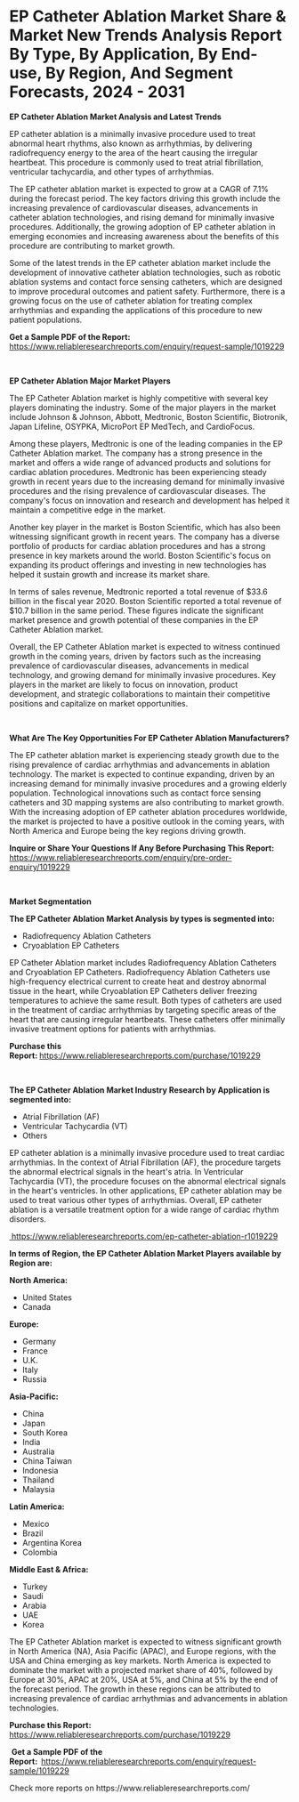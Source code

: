 <p><h1>EP Catheter Ablation Market Share & Market New Trends Analysis Report By Type, By Application, By End-use, By Region, And Segment Forecasts, 2024 - 2031</h1></p><p><strong>EP Catheter Ablation Market Analysis and Latest Trends</strong></p>
<p><p>EP catheter ablation is a minimally invasive procedure used to treat abnormal heart rhythms, also known as arrhythmias, by delivering radiofrequency energy to the area of the heart causing the irregular heartbeat. This procedure is commonly used to treat atrial fibrillation, ventricular tachycardia, and other types of arrhythmias.</p><p>The EP catheter ablation market is expected to grow at a CAGR of 7.1% during the forecast period. The key factors driving this growth include the increasing prevalence of cardiovascular diseases, advancements in catheter ablation technologies, and rising demand for minimally invasive procedures. Additionally, the growing adoption of EP catheter ablation in emerging economies and increasing awareness about the benefits of this procedure are contributing to market growth.</p><p>Some of the latest trends in the EP catheter ablation market include the development of innovative catheter ablation technologies, such as robotic ablation systems and contact force sensing catheters, which are designed to improve procedural outcomes and patient safety. Furthermore, there is a growing focus on the use of catheter ablation for treating complex arrhythmias and expanding the applications of this procedure to new patient populations.</p></p>
<p><strong>Get a Sample PDF of the Report:&nbsp;</strong> <a href="https://www.reliableresearchreports.com/enquiry/request-sample/1019229">https://www.reliableresearchreports.com/enquiry/request-sample/1019229</a></p>
<p>&nbsp;</p>
<p><strong>EP Catheter Ablation Major Market Players</strong></p>
<p><p>The EP Catheter Ablation market is highly competitive with several key players dominating the industry. Some of the major players in the market include Johnson & Johnson, Abbott, Medtronic, Boston Scientific, Biotronik, Japan Lifeline, OSYPKA, MicroPort EP MedTech, and CardioFocus.</p><p>Among these players, Medtronic is one of the leading companies in the EP Catheter Ablation market. The company has a strong presence in the market and offers a wide range of advanced products and solutions for cardiac ablation procedures. Medtronic has been experiencing steady growth in recent years due to the increasing demand for minimally invasive procedures and the rising prevalence of cardiovascular diseases. The company's focus on innovation and research and development has helped it maintain a competitive edge in the market.</p><p>Another key player in the market is Boston Scientific, which has also been witnessing significant growth in recent years. The company has a diverse portfolio of products for cardiac ablation procedures and has a strong presence in key markets around the world. Boston Scientific's focus on expanding its product offerings and investing in new technologies has helped it sustain growth and increase its market share.</p><p>In terms of sales revenue, Medtronic reported a total revenue of $33.6 billion in the fiscal year 2020. Boston Scientific reported a total revenue of $10.7 billion in the same period. These figures indicate the significant market presence and growth potential of these companies in the EP Catheter Ablation market.</p><p>Overall, the EP Catheter Ablation market is expected to witness continued growth in the coming years, driven by factors such as the increasing prevalence of cardiovascular diseases, advancements in medical technology, and growing demand for minimally invasive procedures. Key players in the market are likely to focus on innovation, product development, and strategic collaborations to maintain their competitive positions and capitalize on market opportunities.</p></p>
<p>&nbsp;</p>
<p><strong>What Are The Key Opportunities For EP Catheter Ablation Manufacturers?</strong></p>
<p><p>The EP catheter ablation market is experiencing steady growth due to the rising prevalence of cardiac arrhythmias and advancements in ablation technology. The market is expected to continue expanding, driven by an increasing demand for minimally invasive procedures and a growing elderly population. Technological innovations such as contact force sensing catheters and 3D mapping systems are also contributing to market growth. With the increasing adoption of EP catheter ablation procedures worldwide, the market is projected to have a positive outlook in the coming years, with North America and Europe being the key regions driving growth.</p></p>
<p><strong>Inquire or Share Your Questions If Any Before Purchasing This Report:</strong> <a href="https://www.reliableresearchreports.com/enquiry/pre-order-enquiry/1019229">https://www.reliableresearchreports.com/enquiry/pre-order-enquiry/1019229</a></p>
<p>&nbsp;</p>
<p><strong>Market Segmentation</strong></p>
<p><strong>The EP Catheter Ablation Market Analysis by types is segmented into:</strong></p>
<p><ul><li>Radiofrequency Ablation Catheters</li><li>Cryoablation EP Catheters</li></ul></p>
<p><p>EP Catheter Ablation market includes Radiofrequency Ablation Catheters and Cryoablation EP Catheters. Radiofrequency Ablation Catheters use high-frequency electrical current to create heat and destroy abnormal tissue in the heart, while Cryoablation EP Catheters deliver freezing temperatures to achieve the same result. Both types of catheters are used in the treatment of cardiac arrhythmias by targeting specific areas of the heart that are causing irregular heartbeats. These catheters offer minimally invasive treatment options for patients with arrhythmias.</p></p>
<p><strong>Purchase this Report:&nbsp;</strong><a href="https://www.reliableresearchreports.com/purchase/1019229">https://www.reliableresearchreports.com/purchase/1019229</a></p>
<p>&nbsp;</p>
<p><strong>The EP Catheter Ablation Market Industry Research by Application is segmented into:</strong></p>
<p><ul><li>Atrial Fibrillation (AF)</li><li>Ventricular Tachycardia (VT)</li><li>Others</li></ul></p>
<p><p>EP catheter ablation is a minimally invasive procedure used to treat cardiac arrhythmias. In the context of Atrial Fibrillation (AF), the procedure targets the abnormal electrical signals in the heart's atria. In Ventricular Tachycardia (VT), the procedure focuses on the abnormal electrical signals in the heart's ventricles. In other applications, EP catheter ablation may be used to treat various other types of arrhythmias. Overall, EP catheter ablation is a versatile treatment option for a wide range of cardiac rhythm disorders.</p></p>
<p><a href="https://www.reliableresearchreports.com/ep-catheter-ablation-r1019229">&nbsp;https://www.reliableresearchreports.com/ep-catheter-ablation-r1019229</a></p>
<p><strong>In terms of Region, the EP Catheter Ablation Market Players available by Region are:</strong></p>
<p>
    <p> <strong> North America: </strong>
        <ul>
            <li>United States</li>
            <li>Canada</li>
        </ul>
        </p> 
    <p> <strong> Europe: </strong>
        <ul>
            <li>Germany</li>
            <li>France</li>
            <li>U.K.</li>
            <li>Italy</li>
            <li>Russia</li>
        </ul>
        </p> 
    <p> <strong> Asia-Pacific: </strong>
        <ul>
            <li>China</li>
            <li>Japan</li>
            <li>South Korea</li>
            <li>India</li>
            <li>Australia</li>
            <li>China Taiwan</li>
            <li>Indonesia</li>
            <li>Thailand</li>
            <li>Malaysia</li>
        </ul>
        </p> 
    <p> <strong> Latin America: </strong>
        <ul>
            <li>Mexico</li>
            <li>Brazil</li>
            <li>Argentina Korea</li>
            <li>Colombia</li>
        </ul>
        </p> 
    <p> <strong> Middle East & Africa: </strong>
        <ul>
            <li>Turkey</li>
            <li>Saudi</li>
            <li>Arabia</li>
            <li>UAE</li>
            <li>Korea</li>
        </ul>
    </p>
    </p>
<p><p>The EP Catheter Ablation market is expected to witness significant growth in North America (NA), Asia Pacific (APAC), and Europe regions, with the USA and China emerging as key markets. North America is expected to dominate the market with a projected market share of 40%, followed by Europe at 30%, APAC at 20%, USA at 5%, and China at 5% by the end of the forecast period. The growth in these regions can be attributed to increasing prevalence of cardiac arrhythmias and advancements in ablation technologies.</p></p>
<p><strong>Purchase this Report: </strong><a href="https://www.reliableresearchreports.com/purchase/1019229">https://www.reliableresearchreports.com/purchase/1019229</a></p>
<p>&nbsp;<strong>Get a Sample PDF of the Report:&nbsp;&nbsp;</strong><a href="https://www.reliableresearchreports.com/enquiry/request-sample/1019229">https://www.reliableresearchreports.com/enquiry/request-sample/1019229</a></p>
<p><strong></strong></p>
<p>Check more reports on https://www.reliableresearchreports.com/</p>